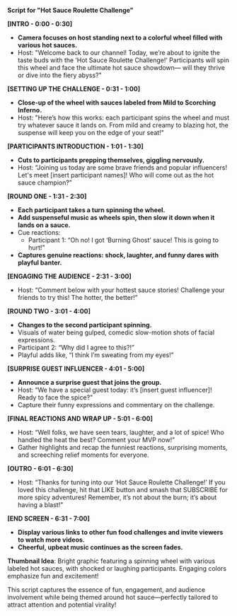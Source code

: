 **Script for "Hot Sauce Roulette Challenge"**

**[INTRO - 0:00 - 0:30]**
- **Camera focuses on host standing next to a colorful wheel filled with various hot sauces.**
- Host: "Welcome back to our channel! Today, we’re about to ignite the taste buds with the ‘Hot Sauce Roulette Challenge!’ Participants will spin this wheel and face the ultimate hot sauce showdown— will they thrive or dive into the fiery abyss?"

**[SETTING UP THE CHALLENGE - 0:31 - 1:00]**
- **Close-up of the wheel with sauces labeled from Mild to Scorching Inferno.**
- Host: "Here’s how this works: each participant spins the wheel and must try whatever sauce it lands on. From mild and creamy to blazing hot, the suspense will keep you on the edge of your seat!"

**[PARTICIPANTS INTRODUCTION - 1:01 - 1:30]**
- **Cuts to participants prepping themselves, giggling nervously.**
- Host: “Joining us today are some brave friends and popular influencers! Let's meet [insert participant names]! Who will come out as the hot sauce champion?”

**[ROUND ONE - 1:31 - 2:30]**
- **Each participant takes a turn spinning the wheel.**
- **Add suspenseful music as wheels spin, then slow it down when it lands on a sauce.**
- Cue reactions:
  - Participant 1: “Oh no! I got ‘Burning Ghost’ sauce! This is going to hurt!” 
- **Captures genuine reactions: shock, laughter, and funny dares with playful banter.**

**[ENGAGING THE AUDIENCE - 2:31 - 3:00]**
- Host: “Comment below with your hottest sauce stories! Challenge your friends to try this! The hotter, the better!”

**[ROUND TWO - 3:01 - 4:00]**
- **Changes to the second participant spinning.**
- Visuals of water being gulped, comedic slow-motion shots of facial expressions. 
- Participant 2: “Why did I agree to this?!” 
- Playful adds like, “I think I’m sweating from my eyes!”

**[SURPRISE GUEST INFLUENCER - 4:01 - 5:00]**
- **Announce a surprise guest that joins the group.**
- Host: “We have a special guest today: it’s [insert guest influencer]! Ready to face the spice?"
- Capture their funny expressions and commentary on the challenge.

**[FINAL REACTIONS AND WRAP UP - 5:01 - 6:00]**
- Host: “Well folks, we have seen tears, laughter, and a lot of spice! Who handled the heat the best? Comment your MVP now!”
- Gather highlights and recap the funniest reactions, surprising moments, and screeching relief moments for everyone.

**[OUTRO - 6:01 - 6:30]**
- Host: “Thanks for tuning into our ‘Hot Sauce Roulette Challenge!’ If you loved this challenge, hit that LIKE button and smash that SUBSCRIBE for more spicy adventures! Remember, it’s not about the burn; it’s about having a blast!”

**[END SCREEN - 6:31 - 7:00]**
- **Display various links to other fun food challenges and invite viewers to watch more videos.**
- **Cheerful, upbeat music continues as the screen fades.**

**Thumbnail Idea**: Bright graphic featuring a spinning wheel with various labeled hot sauces, with shocked or laughing participants. Engaging colors emphasize fun and excitement!

This script captures the essence of fun, engagement, and audience involvement while being themed around hot sauce—perfectly tailored to attract attention and potential virality!
```